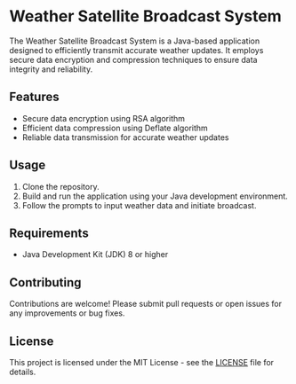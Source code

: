 # Weather Satellite Broadcast System

The Weather Satellite Broadcast System is a Java-based application designed to efficiently transmit accurate weather updates. It employs secure data encryption and compression techniques to ensure data integrity and reliability.

## Features

- Secure data encryption using RSA algorithm
- Efficient data compression using Deflate algorithm
- Reliable data transmission for accurate weather updates

## Usage

1. Clone the repository.
2. Build and run the application using your Java development environment.
3. Follow the prompts to input weather data and initiate broadcast.

## Requirements

- Java Development Kit (JDK) 8 or higher

## Contributing

Contributions are welcome! Please submit pull requests or open issues for any improvements or bug fixes.

## License

This project is licensed under the MIT License - see the [LICENSE](LICENSE) file for details.

